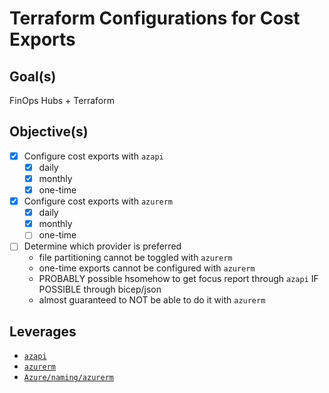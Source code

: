 # Terraform Configurations for Cost Exports

## Goal(s)

FinOps Hubs + Terraform

## Objective(s)

- [x] Configure cost exports with `azapi`
  - [x] daily
  - [x] monthly
  - [x] one-time
- [x] Configure cost exports with `azurerm`
  - [x] daily
  - [x] monthly
  - [ ] one-time
- [ ] Determine which provider  is preferred
  - file partitioning cannot be toggled with `azurerm`
  - one-time exports cannot be configured with `azurerm`
  - PROBABLY possible hsomehow to get focus report through `azapi` IF POSSIBLE through bicep/json
  - almost guaranteed to NOT be able to do it with `azurerm`


## Leverages

- [`azapi`](https://registry.terraform.io/providers/Azure/azapi/latest/docs)
- [`azurerm`](https://registry.terraform.io/providers/hashicorp/azurerm/latest/docs)
- [`Azure/naming/azurerm`](https://registry.terraform.io/modules/Azure/naming/azurerm/latest)
